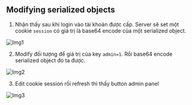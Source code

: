 ## Modifying serialized objects

1. Nhận thấy sau khi login vào tài khoản được cấp. Server sẽ set một cookie `session` có giá trị là base64 encode của một serialized object.

![Img1](\asset/../img/detect.png)

2. Modify đối tượng để giá trị của key `admin=1`. Rồi base64 encode serialized object đó ta được.

![Img2](\asset/../img/modify_cookie.png)

3. Edit cookie session rồi refresh thì thấy button admin panel

![Img3](\asset/../img/done.png)